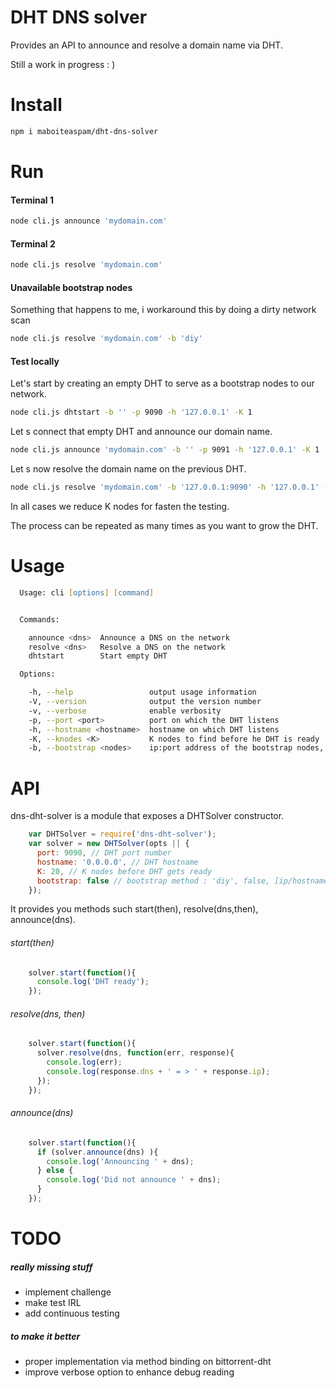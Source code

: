 # DHT DNS solver

Provides an API to announce and resolve a domain name via DHT.

Still a work in progress : )

# Install

```zsh
npm i maboiteaspam/dht-dns-solver
```

# Run

#### Terminal 1
```zsh
node cli.js announce 'mydomain.com'
```

#### Terminal 2
```zsh
node cli.js resolve 'mydomain.com'
```

#### Unavailable bootstrap nodes

Something that happens to me, i workaround this by doing a dirty network scan

```zsh
node cli.js resolve 'mydomain.com' -b 'diy'
```

#### Test locally

Let's start by creating an empty DHT to serve as a bootstrap nodes to our network.

```zsh
node cli.js dhtstart -b '' -p 9090 -h '127.0.0.1' -K 1
```

Let s connect that empty DHT and announce our domain name.

```zsh
node cli.js announce 'mydomain.com' -b '' -p 9091 -h '127.0.0.1' -K 1
```

Let s now resolve the domain name on the previous DHT.

```zsh
node cli.js resolve 'mydomain.com' -b '127.0.0.1:9090' -h '127.0.0.1' -p 9092 -K 1
```

In all cases we reduce K nodes for fasten the testing.

The process can be repeated as many times as you want to grow the DHT.


# Usage

```zsh
  Usage: cli [options] [command]


  Commands:

    announce <dns>  Announce a DNS on the network
    resolve <dns>   Resolve a DNS on the network
    dhtstart        Start empty DHT

  Options:

    -h, --help                 output usage information
    -V, --version              output the version number
    -v, --verbose              enable verbosity
    -p, --port <port>          port on which the DHT listens
    -h, --hostname <hostname>  hostname on which DHT listens
    -K, --knodes <K>           K nodes to find before he DHT is ready
    -b, --bootstrap <nodes>    ip:port address of the bootstrap nodes, or, 'diy' to scan the network for the BT DHT
```

# API

dns-dht-solver is a module that exposes a DHTSolver constructor.

```js
    var DHTSolver = require('dns-dht-solver');
    var solver = new DHTSolver(opts || {
      port: 9090, // DHT port number
      hostname: '0.0.0.0', // DHT hostname
      K: 20, // K nodes before DHT gets ready
      bootstrap: false // bootstrap method : 'diy', false, [ip/hostname,...]
    });
```

It provides you methods such start(then), resolve(dns,then), announce(dns).

###### start(then)

```js
    solver.start(function(){
      console.log('DHT ready');
    });
```

###### resolve(dns, then)

```js
    solver.start(function(){
      solver.resolve(dns, function(err, response){
        console.log(err);
        console.log(response.dns + ' = > ' + response.ip);
      });
    });
```

###### announce(dns)

```js
    solver.start(function(){
      if (solver.announce(dns) ){
        console.log('Announcing ' + dns);
      } else {
        console.log('Did not announce ' + dns);
      }
    });
```



# TODO

##### really missing stuff
- implement challenge
- make test IRL
- add continuous testing


##### to make it better
- proper implementation via method binding on bittorrent-dht
- improve verbose option to enhance debug reading

